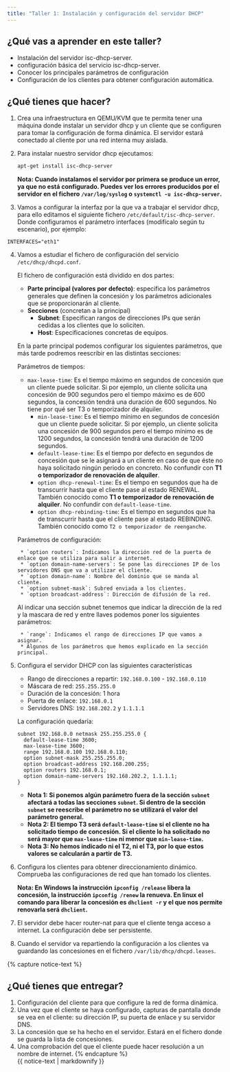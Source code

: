 ```yaml
---
title: "Taller 1: Instalación y configuración del servidor DHCP"
---
```


## ¿Qué vas a aprender en este taller?

* Instalación del servidor isc-dhcp-server.
* configuración básica del servicio isc-dhcp-server.
* Conocer los principales parámetros de configuración
* Configuración de los clientes para obtener configuración automática.

## ¿Qué tienes que hacer?

1. Crea una infraestructura en QEMU/KVM que te permita tener una máquina donde instalar un servidor dhcp y un cliente que se configuren para tomar la configuración de forma dinámica. El servidor estará conectado al cliente por una red interna muy aislada.
2. Para instalar nuestro servidor dhcp ejecutamos:

	```bash
	apt-get install isc-dhcp-server
	```
	**Nota: Cuando instalamos el servidor por primera se produce un error, ya que no está configurado. Puedes ver los errores producidos por el servidor en el fichero `/var/log/syslog` o `systemctl -u isc-dhcp-server`.**
	
3. Vamos a configurar la interfaz por la que va a trabajar el servidor dhcp, para ello editamos el siguiente fichero `/etc/default/isc-dhcp-server`. Donde configuramos el parámetro interfaces (modifícalo según tu escenario), por ejemplo:
	
```
INTERFACES="eth1"
```
4. Vamos a estudiar el fichero de configuración del servicio `/etc/dhcp/dhcpd.conf`.

	El fichero de configuración está dividido en dos partes:

	* **Parte principal (valores por defecto)**: especifica los parámetros generales que definen la concesión y los parámetros adicionales que se proporcionarán al cliente.
	* **Secciones** (concretan a la principal)
     	* **Subnet**: Especifican rangos de direcciones IPs que serán cedidas a los clientes que lo soliciten.
     	* **Host**: Especificaciones concretas de equipos.

	En la parte principal podemos configurar los siguientes parámetros, que más tarde podremos reescribir en las distintas secciones:

	Parámetros de tiempos:

	* `max-lease-time`: Es el tiempo máximo en segundos de concesión que un cliente puede solicitar. Si por ejemplo, un cliente solicita una concesión de 900 segundos pero el tiempo máximo es de 600 segundos, la concesión tendrá una duración de 600 segundos. No tiene por qué ser T3 o temporizador de alquiler.
  		* `min-lease-time`: Es el tiempo mínimo en segundos de concesión que un cliente puede solicitar. Si por ejemplo, un cliente solicita una concesión de 900 segundos pero el tiempo mínimo es de 1200 segundos, la concesión tendrá una duración de 1200 segundos.
  		* `default-lease-time`: Es el tiempo por defecto en segundos de concesión que se le asignará a un cliente en caso de que éste no haya solicitado ningún periodo en concreto. No confundir con **T1 o temporizador de renovación de alquiler**.
  		* `option dhcp-renewal-time`: Es el tiempo en segundos que ha de transcurrir hasta que el cliente pase al estado RENEWAL. También conocido como **T1 o temporizador de renovación de alquiler**. No confundir con `default-lease-time`.
  		* `option dhcp-rebinding-time`: Es el tiempo en segundos que ha de transcurrir hasta que el cliente pase al estado REBINDING. También conocido como `T2 o temporizador de reenganche`.

	Parámetros de configuración:

		* `option routers`: Indicamos la dirección red de la puerta de enlace que se utiliza para salir a internet.
		* `option domain-name-servers`: Se pone las direcciones IP de los servidores DNS que va a utilizar el cliente.
		* `option domain-name`: Nombre del dominio que se manda al cliente.
		* `option subnet-mask`: Subred enviada a los clientes.
 		* `option broadcast-address`: Dirección de difusión de la red.

	Al indicar una sección subnet tenemos que indicar la dirección de la red y la mascara de red y entre llaves podemos poner los siguientes parámetros:

		* `range`: Indicamos el rango de direcciones IP que vamos a asignar.
		* Algunos de los parámetros que hemos explicado en la sección principal.

5. Configura el servidor DHCP con las siguientes características

	* Rango de direcciones a repartir: `192.168.0.100` - `192.168.0.110`
	* Máscara de red: `255.255.255.0`
	* Duración de la concesión: 1 hora
	* Puerta de enlace: `192.168.0.1`
	* Servidores DNS: `192.168.202.2` y `1.1.1.1`

	La configuración quedaría:

	```
	subnet 192.168.0.0 netmask 255.255.255.0 {
	  default-lease-time 3600;
	  max-lease-time 3600;  
	  range 192.168.0.100 192.168.0.110;
	  option subnet-mask 255.255.255.0;
	  option broadcast-address 192.168.200.255;
	  option routers 192.168.0.1;
	  option domain-name-servers 192.168.202.2, 1.1.1.1;
	}
	```

	* **Nota 1: Si ponemos algún parámetro fuera de la sección `subnet` afectará a todas las secciones `subnet`. Si dentro de la sección `subnet` se reescribe el parámetro no se utilizará el valor del parámetro general.**
	* **Nota 2: El tiempo T3 será `default-lease-time` si el cliente no ha solicitado tiempo de concesión. Si el cliente lo ha solicitado no será mayor que `max-lease-time` ni menor que `min-lease-time`.**
	* **Nota 3: No hemos indicado ni el T2, ni el T3, por lo que estos valores se calcularán a partir de T3.**
6. Configura los clientes para obtener direccionamiento dinámico. Comprueba las configuraciones de red que han tomado los clientes.

	**Nota: En Windows la instrucción `ipconfig /release` libera la concesión, la instrucción `ipconfig /renew` la renueva. En linux el comando para liberar la concesión es `dhclient -r` y el que nos permite renovarla será `dhclient`.**

7. El servidor debe hacer router-nat para que el cliente tenga acceso a internet. La configuración debe ser persistente.

8. Cuando el servidor va repartiendo la configuración a los clientes va guardando las concesiones en el fichero `/var/lib/dhcp/dhcpd.leases`.

{% capture notice-text %}
## ¿Qué tienes que entregar?

1. Configuración del cliente para que configure la red de forma dinámica.
2. Una vez que el cliente se haya configurado, capturas de pantalla donde se vea en el cliente: su dirección IP, su puerta de enlace y su servidor DNS.
3. La concesión que se ha hecho en el servidor. Estará en el fichero donde se guarda la lista de concesiones.
4. Una comprobación del que el cliente puede hacer resolución a un nombre de internet.
{% endcapture %}<div class="notice--info">{{ notice-text | markdownify }}</div>
